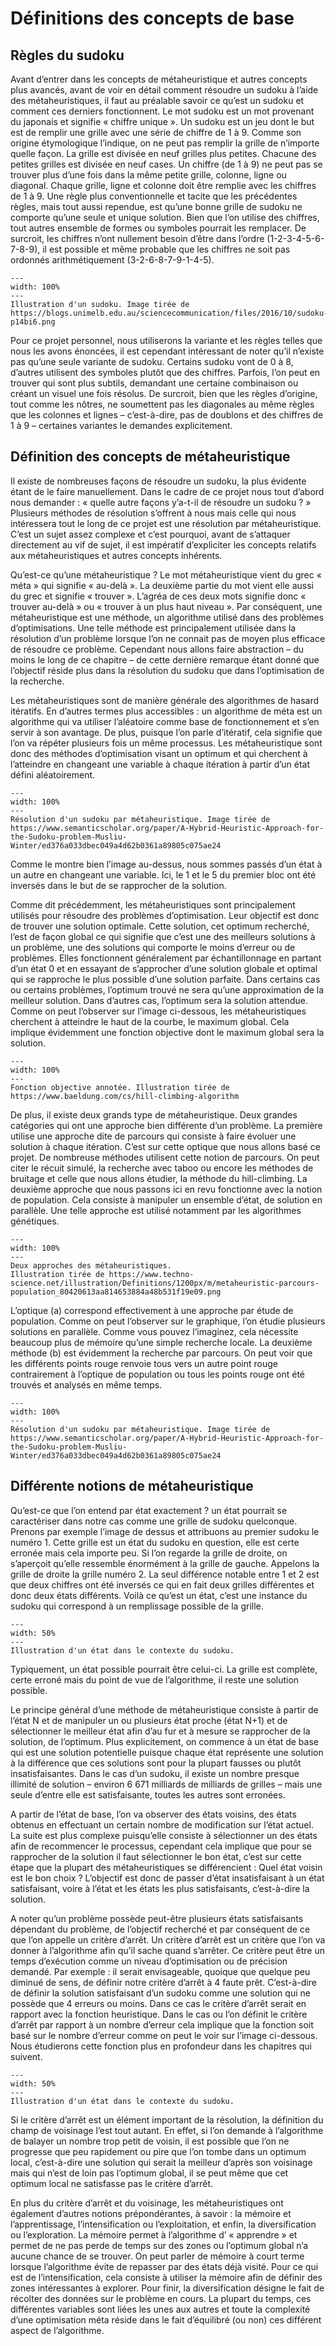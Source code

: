 # Définitions des concepts de base

## Règles du sudoku
Avant d’entrer dans les concepts de métaheuristique et autres concepts plus avancés, avant de voir en détail comment résoudre un sudoku à l’aide des métaheuristiques, il faut au préalable savoir ce qu’est un sudoku et comment ces derniers fonctionnent. Le mot sudoku est un mot provenant du japonais et signifie « chiffre unique ». Un sudoku est un jeu dont le but est de remplir une grille avec une série de chiffre de 1 à 9. Comme son origine étymologique l’indique, on ne peut pas remplir la grille de n’importe quelle façon. La grille est divisée en neuf grilles plus petites. Chacune des petites grilles est divisée en neuf cases. Un chiffre (de 1 à 9) ne peut pas se trouver plus d’une fois dans la même petite grille, colonne, ligne ou diagonal. Chaque grille, ligne et colonne doit être remplie avec les chiffres de 1 à 9. Une règle plus conventionnelle et tacite que les précédentes règles, mais tout aussi rependue, est qu’une bonne grille de sudoku ne comporte qu’une seule et unique solution. Bien que l’on utilise des chiffres, tout autres ensemble de formes ou symboles pourrait les remplacer. De surcroit, les chiffres n’ont nullement besoin d’être dans l’ordre (1-2-3-4-5-6-7-8-9), il est possible et même probable que les chiffres ne soit pas ordonnés arithmétiquement (3-2-6-8-7-9-1-4-5). 

```{figure} figures/sudokuexemple1.png
---
width: 100%
---
Illustration d'un sudoku. Image tirée de https://blogs.unimelb.edu.au/sciencecommunication/files/2016/10/sudoku-p14bi6.png
```

Pour ce projet personnel, nous utiliserons la variante et les règles telles que nous les avons énoncées, il est cependant intéressant de noter qu’il n’existe pas qu’une seule variante de sudoku. Certains sudoku vont de 0 à 8, d’autres utilisent des symboles plutôt que des chiffres. Parfois, l’on peut en trouver qui sont plus subtils, demandant une certaine combinaison ou créant un visuel une fois résolus. De surcroit, bien que les règles d’origine, tout comme les nôtres, ne soumettent pas les diagonales au même règles que les colonnes et lignes – c’est-à-dire, pas de doublons et des chiffres de 1 à 9 – certaines variantes le demandes explicitement. 


## Définition des concepts de métaheuristique
Il existe de nombreuses façons de résoudre un sudoku, la plus évidente étant de le faire manuellement. Dans le cadre de ce projet nous tout d’abord nous demander : « quelle autre façons y’a-t-il de résoudre un sudoku ? » Plusieurs méthodes de résolution s’offrent à nous mais celle qui nous intéressera tout le long de ce projet est une résolution par métaheuristique. C’est un sujet assez complexe et c’est pourquoi, avant de s’attaquer directement au vif de sujet, il est impératif d’expliciter les concepts relatifs aux métaheuristiques et autres concepts inhérents. 

Qu’est-ce qu’une métaheuristique ? Le mot métaheuristique vient du grec « méta » qui signifie « au-delà ». La deuxième partie du mot vient elle aussi du grec et signifie « trouver ». L’agréa de ces deux mots signifie donc « trouver au-delà » ou « trouver à un plus haut niveau ». Par conséquent, une métaheuristique est une méthode, un algorithme utilisé dans des problèmes d’optimisations. Une telle méthode est principalement utilisée dans la résolution d’un problème lorsque l’on ne connait pas de moyen plus efficace de résoudre ce problème. Cependant nous allons faire abstraction – du moins le long de ce chapitre – de cette dernière remarque étant donné que l’objectif réside plus dans la résolution du sudoku que dans l’optimisation de la recherche. 

Les métaheuristiques sont de manière générale des algorithmes de hasard itératifs. En d’autres termes plus accessibles : un algorithme de méta est un algorithme qui va utiliser l’aléatoire comme base de fonctionnement et s’en servir à son avantage. De plus, puisque l’on parle d’itératif, cela signifie que l’on va répéter plusieurs fois un même processus. Les métaheuristique sont donc des méthodes d’optimisation visant un optimum et qui cherchent à l’atteindre en changeant une variable à chaque itération à partir d’un état défini aléatoirement.

```{figure} figures/sudokumeta1.png
---
width: 100%
---
Résolution d'un sudoku par métaheuristique. Image tirée de https://www.semanticscholar.org/paper/A-Hybrid-Heuristic-Approach-for-the-Sudoku-problem-Musliu-Winter/ed376a033dbec049a4d62b0361a89805c075ae24 
```

Comme le montre bien l’image au-dessus, nous sommes passés d’un état à un autre en changeant une variable. Ici, le 1 et le 5 du premier bloc ont été inversés dans le but de se rapprocher de la solution. 

Comme dit précédemment, les métaheuristiques sont principalement utilisés pour résoudre des problèmes d’optimisation. Leur objectif est donc de trouver une solution optimale. Cette solution, cet optimum recherché, l’est de façon global ce qui signifie que c’est une des meilleurs solutions à un problème, une des solutions qui comporte le moins d’erreur ou de problèmes. Elles fonctionnent généralement par échantillonnage en partant d’un état 0 et en essayant de s’approcher d’une solution globale et optimal qui se rapproche le plus possible d’une solution parfaite. Dans certains cas ou certains problèmes, l’optimum trouvé ne sera qu’une approximation de la meilleur solution. Dans d’autres cas, l’optimum sera la solution attendue. Comme on peut l’observer sur l’image ci-dessous, les métaheuristiques cherchent à atteindre le haut de la courbe, le maximum global. Cela implique évidemment une fonction objective dont le maximum global sera la solution. 

```{figure} figures/hillclimbing.png
---
width: 100%
---
Fonction objective annotée. Illustration tirée de https://www.baeldung.com/cs/hill-climbing-algorithm
```

De plus, il existe deux grands type de métaheuristique. Deux grandes catégories qui ont une approche bien différente d’un problème. La première utilise une approche dite de parcours qui consiste à faire évoluer une solution à chaque itération. C’est sur cette optique que nous allons basé ce projet. De nombreuse méthodes utilisent cette notion de parcours. On peut citer le récuit simulé, la recherche avec taboo ou encore les méthodes de bruitage et celle que nous allons étudier, la méthode du hill-climbing. La deuxième approche que nous passons ici en revu fonctionne avec la notion de population. Cela consiste à manipuler un ensemble d’état, de solution en parallèle. Une telle approche est utilisé notamment par les algorithmes génétiques. 

```{figure} figures/metaoptiques.png
---
width: 100%
---
Deux approches des métaheuristiques. 
Illustration tirée de https://www.techno-science.net/illustration/Definitions/1200px/m/metaheuristic-parcours-population_80420613aa814653884a48b531f19e09.png 
```

L’optique (a) correspond effectivement à une approche par étude de population. Comme on peut l’observer sur le graphique, l’on étudie plusieurs solutions en parallèle. Comme vous pouvez l’imaginez, cela nécessite beaucoup plus de mémoire qu’une simple recherche locale. La deuxième méthode (b) est évidemment la recherche par parcours. On peut voir que les différents points rouge renvoie tous vers un autre point rouge contrairement à l’optique de population ou tous les points rouge ont été trouvés et analysés en même temps.

```{figure} figures/sudokumeta1.png
---
width: 100%
---
Résolution d'un sudoku par métaheuristique. Image tirée de https://www.semanticscholar.org/paper/A-Hybrid-Heuristic-Approach-for-the-Sudoku-problem-Musliu-Winter/ed376a033dbec049a4d62b0361a89805c075ae24 
```

## Différente notions de métaheuristique
Qu’est-ce que l’on entend par état exactement ? un état pourrait se caractériser dans notre cas comme une grille de sudoku quelconque. Prenons par exemple l’image de dessus et attribuons au premier sudoku le numéro 1. Cette grille est un état du sudoku en question, elle est certe erronée mais cela importe peu. Si l’on regarde la grille de droite, on s’aperçoit qu’elle ressemble énormément à la grille de gauche. Appelons la grille de droite la grille numéro 2. La seul différence notable entre 1 et 2 est que deux chiffres ont été inversés ce qui en fait deux grilles différentes et donc deux états différents. Voilà ce qu’est un état, c’est une instance du sudoku qui correspond à un remplissage possible de la grille. 

```{figure} figures/sudokuetat.png
---
width: 50%
---
Illustration d'un état dans le contexte du sudoku.
```

Typiquement, un état possible pourrait être celui-ci. La grille est complète, certe erroné mais du point de vue de l’algorithme, il reste une solution possible. 

Le principe général d’une méthode de métaheuristique consiste à partir de l’état N et de manipuler un ou plusieurs état proche (état N+1) et de sélectionner le meilleur état afin d’au fur et à mesure se rapprocher de la solution, de l’optimum. Plus explicitement, on commence à un état de base qui est une solution potentielle puisque chaque état représente une solution à la différence que ces solutions sont pour la plupart fausses ou plutôt insatisfaisantes. Dans le cas d’un sudoku, il existe un nombre presque illimité de solution – environ 6 671 milliards de milliards de grilles – mais une seule d’entre elle est satisfaisante, toutes les autres sont erronées. 

A partir de l’état de base, l’on va observer des états voisins, des états obtenus en effectuant un certain nombre de modification sur l’état actuel. La suite est plus complexe puisqu’elle consiste à sélectionner un des états afin de recommencer le processus, cependant cela implique que pour se rapprocher de la solution il faut sélectionner le bon état, c’est sur cette étape que la plupart des métaheuristiques se différencient : Quel état voisin est le bon choix ? L’objectif est donc de passer d’état insatisfaisant à un état satisfaisant, voire à l’état et les états les plus satisfaisants, c’est-à-dire la solution.

A noter qu’un problème possède peut-être plusieurs états satisfaisants dépendant du problème, de l’objectif recherché et par conséquent de ce que l’on appelle un critère d’arrêt. Un critère d’arrêt est un critère que l’on va donner à l’algorithme afin qu’il sache quand s’arrêter. Ce critère peut être un temps d’exécution comme un niveau d’optimisation ou de précision demandé. Par exemple : il serait envisageable, quoique que quelque peu diminué de sens, de définir notre critère d’arrêt à 4 faute prêt. C’est-à-dire de définir la solution satisfaisant d’un sudoku comme une solution qui ne possède que 4 erreurs ou moins.  Dans ce cas le critère d’arrêt serait en rapport avec la fonction heuristique. Dans le cas ou l’on définit le critère d’arrêt par rapport à un nombre d’erreur cela implique que la fonction soit basé sur le nombre d’erreur comme on peut le voir sur l’image ci-dessous. Nous étudierons cette fonction plus en profondeur dans les chapitres qui suivent.

```{figure} figures/sudokuetat.png
---
width: 50%
---
Illustration d'un état dans le contexte du sudoku.
```

Si le critère d’arrêt est un élément important de la résolution, la définition du champ de voisinage l’est tout autant. En effet, si l’on demande à l’algorithme de balayer un nombre trop petit de voisin, il est possible que l’on ne progresse que peu rapidement ou pire que l’on tombe dans un optimum local, c’est-à-dire une solution qui serait la meilleur d’après son voisinage mais qui n’est de loin pas l’optimum global, il se peut même que cet optimum local ne satisfasse pas le critère d’arrêt. 

En plus du critère d’arrêt et du voisinage, les métaheuristiques ont également d’autres notions prépondérantes, à savoir : la mémoire et l’apprentissage, l’intensification ou l’exploitation, et enfin, la diversification ou l’exploration. La mémoire permet à l’algorithme d’ « apprendre » et permet de ne pas perde de temps sur des zones ou l’optimum global n’a aucune chance de se trouver. On peut parler de mémoire à court terme lorsque l’algorithme évite de repasser par des états déjà visité. Pour ce qui est de l’intensification, cela consiste à utiliser la mémoire afin de définir des zones intéressantes à explorer. Pour finir, la diversification désigne le fait de récolter des données sur le problème en cours. La plupart du temps, ces différentes variables sont liées les unes aux autres et toute la complexité d’une optimisation méta réside dans le fait d’équilibré (ou non) ces différent aspect de l’algorithme. 